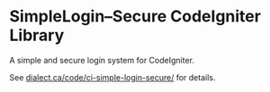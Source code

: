 # SimpleLogin–Secure CodeIgniter Library

A simple and secure login system for CodeIgniter.

See [dialect.ca/code/ci-simple-login-secure/](http://dialect.ca/code/ci-simple-login-secure/) for details.